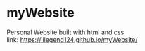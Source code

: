 # myWebsite
 Personal Website built with html and css <br>
 link: https://lilegend124.github.io/myWebsite/

